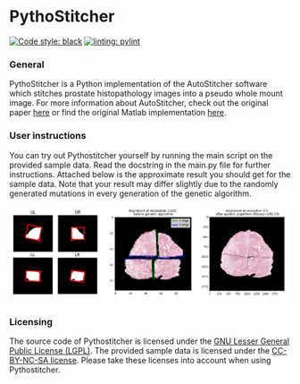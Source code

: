 # PythoStitcher
[![Code style: black](https://img.shields.io/badge/code%20style-black-000000.svg)](https://github.com/psf/black)
[![linting: pylint](https://img.shields.io/badge/linting-pylint-yellowgreen)](https://github.com/PyCQA/pylint)

### General
PythoStitcher is a Python implementation of the AutoStitcher software which stitches prostate histopathology images into a pseudo whole mount image. For more information about AutoStitcher, check out the original paper [here](https://www.nature.com/articles/srep29906) or find the original Matlab implementation [here](https://engineering.case.edu/centers/ccipd/content/software).

### User instructions
You can try out Pythostitcher yourself by running the main script on the provided sample data. Read the docstring in the main.py file for further instructions. Attached below is the approximate result you should get for the sample data. Note that your result may differ slightly due to the randomly generated mutations in every generation of the genetic algorithm. 

![image](stitched_sample_data.png)

### Licensing
The source code of Pythostitcher is licensed under the [GNU Lesser General Public License (LGPL)](https://www.gnu.org/licenses/lgpl-3.0.nl.html). The provided sample data is licensed under the [CC-BY-NC-SA license](https://creativecommons.org/licenses/by-nc-sa/3.0/). Please take these licenses into account when using Pythostitcher.


